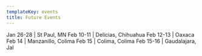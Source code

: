```yaml
---
templateKey: events
title: Future Events
---
```

Jan 26-28 | St Paul, MN 
Feb 10-11  |  Delicias, Chihuahua
Feb 12-13 | Oaxaca
Feb 14 | Manzanillo, Colima
Feb 15 | Colima, Colima
Feb 15-16 | Gaudalajara, Jal
